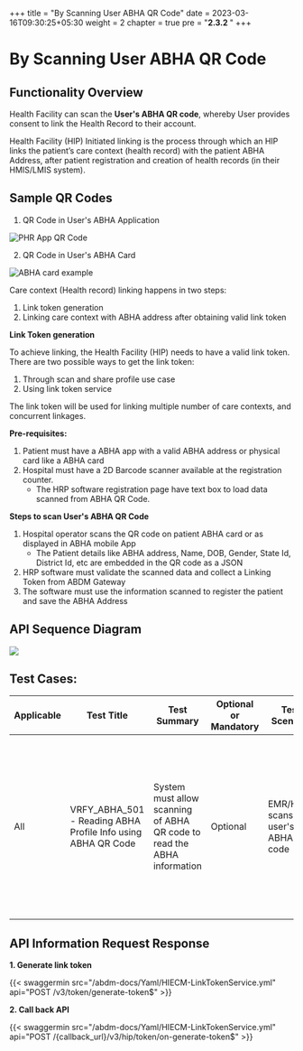 +++
title = "By Scanning User ABHA QR Code"
date = 2023-03-16T09:30:25+05:30
weight = 2
chapter = true
pre = "<b>2.3.2 </b>"
+++

# By Scanning User ABHA QR Code

## Functionality Overview

Health Facility can scan the **User's ABHA QR code**, whereby User provides consent to link the Health Record to their account.

Health Facility (HIP) Initiated linking is the process through which an HIP links the patient’s care context (health record) with the patient ABHA Address, after patient registration and creation of health records (in their HMIS/LMIS system).

## Sample QR Codes

1. QR Code in User's ABHA Application

![PHR App QR Code](../phrqr-in-app.png)

2. QR Code in User's ABHA Card

![ABHA card example](../abha-card-eg.png)

Care context (Health record) linking happens in two steps:

1. Link token generation
2. Linking care context with ABHA address after obtaining valid link token

**Link Token generation**

To achieve linking, the Health Facility (HIP) needs to have a valid link token. There are two possible ways to get the link token:
1. Through scan and share profile use case
2. Using link token service

The link token will be used for linking multiple number of care contexts, and concurrent linkages.

**Pre-requisites:**
1. Patient must have a ABHA app with a valid ABHA address or physical card like a ABHA card
2. Hospital must have a 2D Barcode scanner available at the registration counter.
	- The HRP software registration page have text box to load data scanned from ABHA QR Code.

**Steps to scan User's ABHA QR Code**

1. Hospital operator scans the QR code on patient ABHA card or as displayed in ABHA mobile App
	- The Patient details like ABHA address, Name, DOB, Gender, State Id, District Id, etc are embedded in the QR code as a JSON
2. HRP software must validate the scanned data and collect a Linking Token from ABDM Gateway
3. The software must use the information scanned to register the patient and save the ABHA Address


## API Sequence Diagram

[![](https://mermaid.ink/img/pako:eNp1UU1PAjEQ_SuTXrzsBqK3HkgWiXIhIqsX08vYDtC4O13bLroh_He7iyRK4Dadvq_M2wvtDAkpAn22xJpmFjcea8XRxoqg1MjwGsjfBCim8wKeV3CfGBAd7MjbdXdcF8Z4CkEx6uj8wFA8Xy3zyaSf5Zywilt4QG0rGzsISTecC_dRTqxiOltAiWze3Tc8YqQv7OTyqXwZ7e5G0X0QjzbE5NNPPjwVX6LkSSoJyhWFxnEguB2PryCPwP8WjvNzlz7etXx_XUQmavI1WpOuu1cMoETcUk1KyDQaWmNbRSUUHxIU2-jKjrWQ0beUibYxSfO3DCHXWIW0JWPTdRfHxobiMtEgvzl3whx-AC5NniA?type=png)](https://mermaid.live/edit#pako:eNp1UU1PAjEQ_SuTXrzsBqK3HkgWiXIhIqsX08vYDtC4O13bLroh_He7iyRK4Dadvq_M2wvtDAkpAn22xJpmFjcea8XRxoqg1MjwGsjfBCim8wKeV3CfGBAd7MjbdXdcF8Z4CkEx6uj8wFA8Xy3zyaSf5Zywilt4QG0rGzsISTecC_dRTqxiOltAiWze3Tc8YqQv7OTyqXwZ7e5G0X0QjzbE5NNPPjwVX6LkSSoJyhWFxnEguB2PryCPwP8WjvNzlz7etXx_XUQmavI1WpOuu1cMoETcUk1KyDQaWmNbRSUUHxIU2-jKjrWQ0beUibYxSfO3DCHXWIW0JWPTdRfHxobiMtEgvzl3whx-AC5NniA)


## Test Cases:

Applicable | Test Title | Test Summary | Optional or Mandatory | Test Scenario | API Sequence | Expected Result | Actual Result
| ---| ----------- | --------------- | --- | ------------------- | ------- | ------------- | --------- |
All|VRFY_ABHA_501 - Reading ABHA Profile Info using ABHA QR Code|System must allow scanning of ABHA QR code to read the ABHA information|Optional|EMR/HMIS scans the user's ABHA QR code|**No content??**|System reads the user information from the ABHA QR code - name, date of birth, gender, mobile and other details into the system for registration.|**No content??**|


## API Information Request Response 

**1. Generate link token**

{{< swaggermin src="/abdm-docs/Yaml/HIECM-LinkTokenService.yml" api="POST /v3/token/generate-token$" >}}

**2. Call back API**

{{< swaggermin src="/abdm-docs/Yaml/HIECM-LinkTokenService.yml" api="POST /{callback_url}/v3/hip/token/on-generate-token$" >}}

